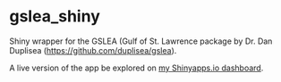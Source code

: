 # gslea_shiny

Shiny wrapper for the GSLEA (Gulf of St. Lawrence  package by Dr. Dan Duplisea (https://github.com/duplisea/gslea).

A live version of the app be explored on [my Shinyapps.io dashboard](https://mdeith.shinyapps.io/GSLEA/).
